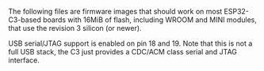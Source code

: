 The following files are firmware images that should work on most ESP32-C3-based boards with 16MiB of flash, including WROOM and MINI modules, that use the revision 3 silicon (or newer).

USB serial/JTAG support is enabled on pin 18 and 19. Note that this is not a full USB stack, the C3 just provides a CDC/ACM class serial and JTAG interface.
